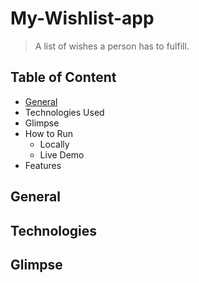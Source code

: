 # My-Wishlist-app
> A list of wishes a person has to fulfill.

## Table of Content
- [General](#general)
- Technologies Used
- Glimpse
- How to Run
  - Locally
  - Live Demo
- Features

## General

## Technologies

## Glimpse 
